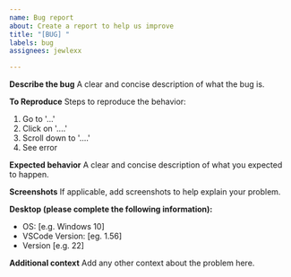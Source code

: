 ```yaml
---
name: Bug report
about: Create a report to help us improve
title: "[BUG] "
labels: bug
assignees: jewlexx

---
```


**Describe the bug**
A clear and concise description of what the bug is.

**To Reproduce**
Steps to reproduce the behavior:
1. Go to '...'
2. Click on '....'
3. Scroll down to '....'
4. See error

**Expected behavior**
A clear and concise description of what you expected to happen.

**Screenshots**
If applicable, add screenshots to help explain your problem.

**Desktop (please complete the following information):**
 - OS: [e.g. Windows 10]
 - VSCode Version:  [eg. 1.56]
 - Version [e.g. 22]

**Additional context**
Add any other context about the problem here.

